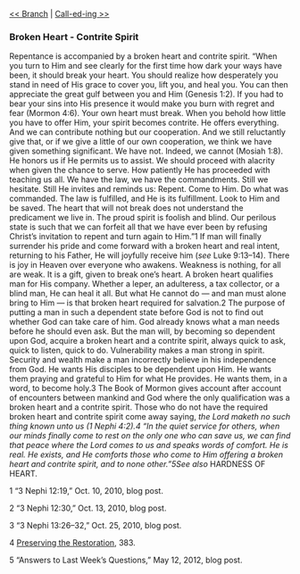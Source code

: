 [<< Branch](Branch.md)  |  [Call-ed-ing >>](Call-ed-ing.md)

### Broken Heart - Contrite Spirit
Repentance is accompanied by a broken heart and contrite spirit. “When you turn to Him and see clearly for the first time how dark your ways have been, it should break your heart. You should realize how desperately you stand in need of His grace to cover you, lift you, and heal you. You can then appreciate the great gulf between you and Him (Genesis 1:2). If you had to bear your sins into His presence it would make you burn with regret and fear (Mormon 4:6). Your own heart must break. When you behold how little you have to offer Him, your spirit becomes contrite. He offers everything. And we can contribute nothing but our cooperation. And we still reluctantly give that, or if we give a little of our own cooperation, we think we have given something significant. We have not. Indeed, we cannot (Mosiah 1:8). He honors us if He permits us to assist. We should proceed with alacrity when given the chance to serve. How patiently He has proceeded with teaching us all. We have the law, we have the commandments. Still we hesitate. Still He invites and reminds us: Repent. Come to Him. Do what was commanded. The law is fulfilled, and He is its fulfillment. Look to Him and be saved. The heart that will not break does not understand the predicament we live in. The proud spirit is foolish and blind. Our perilous state is such that we can forfeit all that we have ever been by refusing Christ’s invitation to repent and turn again to Him.”1 If man will finally surrender his pride and come forward with a broken heart and real intent, returning to his Father, He will joyfully receive him (*see* Luke 9:13–14). There is joy in Heaven over everyone who awakens. Weakness is nothing, for all are weak. It is a gift, given to break one’s heart. A broken heart qualifies man for His company. Whether a leper, an adulteress, a tax collector, or a blind man, He can heal it all. But what He cannot do — and man must alone bring to Him — is that broken heart required for salvation.2 The purpose of putting a man in such a dependent state before God is not to find out whether God can take care of him. God already knows what a man needs before he should even ask. But the man will, by becoming so dependent upon God, acquire a broken heart and a contrite spirit, always quick to ask, quick to listen, quick to do. Vulnerability makes a man strong in spirit. Security and wealth make a man incorrectly believe in his independence from God. He wants His disciples to be dependent upon Him. He wants them praying and grateful to Him for what He provides. He wants them, in a word, to become holy.3 The Book of Mormon gives account after account of encounters between mankind and God where the only qualification was a broken heart and a contrite spirit. Those who do not have the required broken heart and contrite spirit come away saying, *the Lord maketh no such thing known unto us *(1 Nephi 4:2).4 “In the quiet service for others, when our minds finally come to rest on the only one who can save us, we can find that peace where the Lord comes to us and speaks words of comfort. He is real. He exists, and He comforts those who come to Him offering a broken heart and contrite spirit, and to none other.”5*See also* HARDNESS OF HEART.



1 “3 Nephi 12:19,” Oct. 10, 2010, blog post.


2 “3 Nephi 12:30,” Oct. 13, 2010, blog post.


3 “3 Nephi 13:26–32,” Oct. 25, 2010, blog post.


4
[Preserving the Restoration](#), 383.


5 “Answers to Last Week’s Questions,” May 12, 2012, blog post.